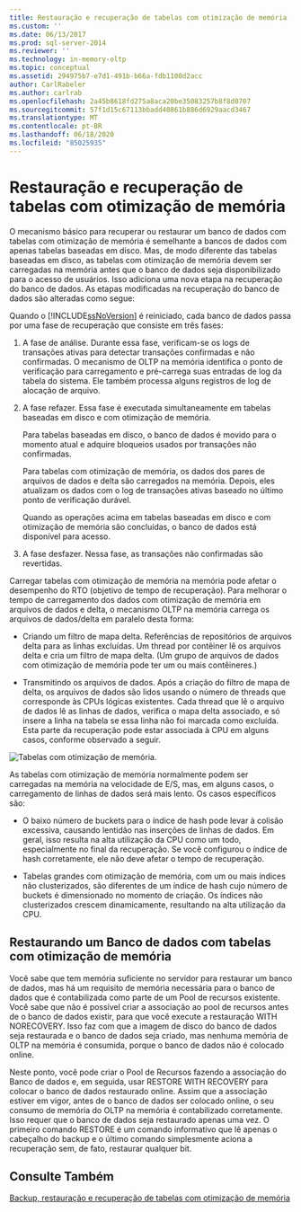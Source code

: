 ```yaml
---
title: Restauração e recuperação de tabelas com otimização de memória | Microsoft Docs
ms.custom: ''
ms.date: 06/13/2017
ms.prod: sql-server-2014
ms.reviewer: ''
ms.technology: in-memory-oltp
ms.topic: conceptual
ms.assetid: 294975b7-e7d1-491b-b66a-fdb1100d2acc
author: CarlRabeler
ms.author: carlrab
ms.openlocfilehash: 2a45b8618fd275a8aca20be35083257b8f8d0707
ms.sourcegitcommit: 57f1d15c67113bbadd40861b886d6929aacd3467
ms.translationtype: MT
ms.contentlocale: pt-BR
ms.lasthandoff: 06/18/2020
ms.locfileid: "85025935"
---
```

# <a name="restore-and-recovery-of-memory-optimized-tables"></a>Restauração e recuperação de tabelas com otimização de memória
  O mecanismo básico para recuperar ou restaurar um banco de dados com tabelas com otimização de memória é semelhante a bancos de dados com apenas tabelas baseadas em disco. Mas, de modo diferente das tabelas baseadas em disco, as tabelas com otimização de memória devem ser carregadas na memória antes que o banco de dados seja disponibilizado para o acesso de usuários. Isso adiciona uma nova etapa na recuperação do banco de dados. As etapas modificadas na recuperação do banco de dados são alteradas como segue:

 Quando o [!INCLUDE[ssNoVersion](../../includes/ssnoversion-md.md)] é reiniciado, cada banco de dados passa por uma fase de recuperação que consiste em três fases:

1.  A fase de análise. Durante essa fase, verificam-se os logs de transações ativas para detectar transações confirmadas e não confirmadas. O mecanismo de OLTP na memória identifica o ponto de verificação para carregamento e pré-carrega suas entradas de log da tabela do sistema. Ele também processa alguns registros de log de alocação de arquivo.

2.  A fase refazer. Essa fase é executada simultaneamente em tabelas baseadas em disco e com otimização de memória.

     Para tabelas baseadas em disco, o banco de dados é movido para o momento atual e adquire bloqueios usados por transações não confirmadas.

     Para tabelas com otimização de memória, os dados dos pares de arquivos de dados e delta são carregados na memória. Depois, eles atualizam os dados com o log de transações ativas baseado no último ponto de verificação durável.

     Quando as operações acima em tabelas baseadas em disco e com otimização de memória são concluídas, o banco de dados está disponível para acesso.

3.  A fase desfazer. Nessa fase, as transações não confirmadas são revertidas.

 Carregar tabelas com otimização de memória na memória pode afetar o desempenho do RTO (objetivo de tempo de recuperação). Para melhorar o tempo de carregamento dos dados com otimização de memória em arquivos de dados e delta, o mecanismo OLTP na memória carrega os arquivos de dados/delta em paralelo desta forma:

-   Criando um filtro de mapa delta. Referências de repositórios de arquivos delta para as linhas excluídas. Um thread por contêiner lê os arquivos delta e cria um filtro de mapa delta. (Um grupo de arquivos de dados com otimização de memória pode ter um ou mais contêineres.)

-   Transmitindo os arquivos de dados.  Após a criação do filtro de mapa de delta, os arquivos de dados são lidos usando o número de threads que corresponde às CPUs lógicas existentes. Cada thread que lê o arquivo de dados lê as linhas de dados, verifica o mapa delta associado, e só insere a linha na tabela se essa linha não foi marcada como excluída. Esta parte da recuperação pode estar associada à CPU em alguns casos, conforme observado a seguir.

 ![Tabelas com otimização de memória.](../../database-engine/media/memory-optimized-tables.gif "Tabelas com otimização de memória.")

 As tabelas com otimização de memória normalmente podem ser carregadas na memória na velocidade de E/S, mas, em alguns casos, o carregamento de linhas de dados será mais lento. Os casos específicos são:

-   O baixo número de buckets para o índice de hash pode levar à colisão excessiva, causando lentidão nas inserções de linhas de dados. Em geral, isso resulta na alta utilização da CPU como um todo, especialmente no final da recuperação. Se você configurou o índice de hash corretamente, ele não deve afetar o tempo de recuperação.

-   Tabelas grandes com otimização de memória, com um ou mais índices não clusterizados, são diferentes de um índice de hash cujo número de buckets é dimensionado no momento de criação. Os índices não clusterizados crescem dinamicamente, resultando na alta utilização da CPU.

## <a name="restoring-a-database-with-memory-optimized-tables"></a>Restaurando um Banco de dados com tabelas com otimização de memória
 Você sabe que tem memória suficiente no servidor para restaurar um banco de dados, mas há um requisito de memória necessária para o banco de dados que é contabilizada como parte de um Pool de recursos existente.  Você sabe que não é possível criar a associação ao pool de recursos antes de o banco de dados existir, para que você execute a restauração WITH NORECOVERY.  Isso faz com que a imagem de disco do banco de dados seja restaurada e o banco de dados seja criado, mas nenhuma memória de OLTP na memória é consumida, porque o banco de dados não é colocado online.

 Neste ponto, você pode criar o Pool de Recursos fazendo a associação do Banco de dados e, em seguida, usar RESTORE WITH RECOVERY para colocar o banco de dados restaurado online.  Assim que a associação estiver em vigor, antes de o banco de dados ser colocado online, o seu consumo de memória do OLTP na memória é contabilizado corretamente. Isso requer que o banco de dados seja restaurado apenas uma vez. O primeiro comando RESTORE é um comando informativo que lê apenas o cabeçalho do backup e o último comando simplesmente aciona a recuperação sem, de fato, restaurar qualquer bit.

## <a name="see-also"></a>Consulte Também
 [Backup, restauração e recuperação de tabelas com otimização de memória](memory-optimized-tables.md)


